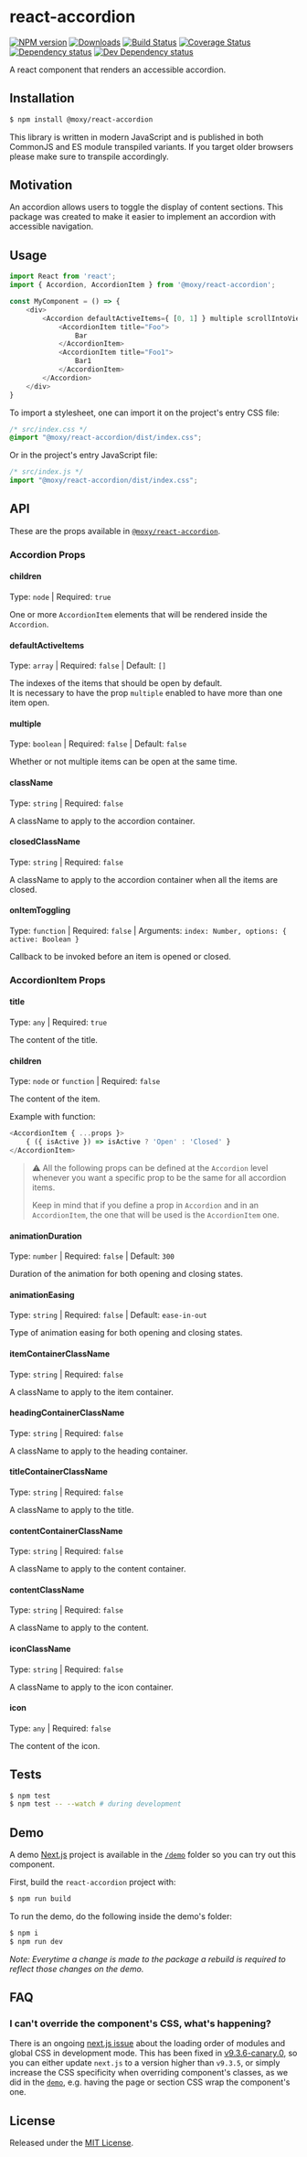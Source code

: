 # react-accordion

[![NPM version][npm-image]][npm-url] [![Downloads][downloads-image]][npm-url] [![Build Status][build-status-image]][build-status-url] [![Coverage Status][codecov-image]][codecov-url] [![Dependency status][david-dm-image]][david-dm-url] [![Dev Dependency status][david-dm-dev-image]][david-dm-dev-url]

[npm-url]:https://npmjs.org/package/@moxy/react-accordion
[downloads-image]:https://img.shields.io/npm/dm/@moxy/react-accordion.svg
[npm-image]:https://img.shields.io/npm/v/@moxy/react-accordion.svg
[build-status-url]:https://github.com/moxystudio/react-accordion/actions
[build-status-image]:https://img.shields.io/github/workflow/status/moxystudio/react-accordion/Node%20CI/master
[codecov-url]:https://codecov.io/gh/moxystudio/react-accordion
[codecov-image]:https://img.shields.io/codecov/c/github/moxystudio/react-accordion/master.svg
[david-dm-url]:https://david-dm.org/moxystudio/react-accordion
[david-dm-image]:https://img.shields.io/david/moxystudio/react-accordion.svg
[david-dm-dev-url]:https://david-dm.org/moxystudio/react-accordion?type=dev
[david-dm-dev-image]:https://img.shields.io/david/dev/moxystudio/react-accordion.svg

A react component that renders an accessible accordion.

## Installation

```sh
$ npm install @moxy/react-accordion
```

This library is written in modern JavaScript and is published in both CommonJS and ES module transpiled variants. If you target older browsers please make sure to transpile accordingly.

## Motivation

An accordion allows users to toggle the display of content sections. This package was created to make it easier to implement an accordion with accessible navigation.

## Usage

```js
import React from 'react';
import { Accordion, AccordionItem } from '@moxy/react-accordion';

const MyComponent = () => {
    <div>
        <Accordion defaultActiveItems={ [0, 1] } multiple scrollIntoView>
            <AccordionItem title="Foo">
                Bar
            </AccordionItem>
            <AccordionItem title="Foo1">
                Bar1
            </AccordionItem>
        </Accordion>
    </div>
}
```

To import a stylesheet, one can import it on the project's entry CSS file:

```css
/* src/index.css */
@import "@moxy/react-accordion/dist/index.css";
```

Or in the project's entry JavaScript file:

```js
/* src/index.js */
import "@moxy/react-accordion/dist/index.css";
```

## API

These are the props available in [`@moxy/react-accordion`](https://github.com/moxystudio/react-accordion).

### Accordion Props

#### children

Type: `node` | Required: `true`

One or more `AccordionItem` elements that will be rendered inside the `Accordion`.

#### defaultActiveItems

Type: `array` | Required: `false` | Default: `[]`

The indexes of the items that should be open by default.  
It is necessary to have the prop `multiple` enabled to have more than one item open.

#### multiple

Type: `boolean` | Required: `false` | Default: `false`

Whether or not multiple items can be open at the same time.

#### className

Type: `string` | Required: `false`

A className to apply to the accordion container.

#### closedClassName

Type: `string` | Required: `false`

A className to apply to the accordion container when all the items are closed.

#### onItemToggling

Type: `function` | Required: `false` | Arguments: `index: Number, options: { active: Boolean }`

Callback to be invoked before an item is opened or closed.

### AccordionItem Props

#### title

Type: `any` | Required: `true`

The content of the title.

#### children

Type: `node` or `function` | Required: `false`

The content of the item.

Example with function:

```js
<AccordionItem { ...props }>
    { ({ isActive }) => isActive ? 'Open' : 'Closed' }
</AccordionItem>
```

> ⚠️ All the following props can be defined at the `Accordion` level whenever you want a specific prop to be the same for all accordion items.
>
> Keep in mind that if you define a prop in `Accordion` and in an `AccordionItem`, the one that will be used is the `AccordionItem` one.

#### animationDuration

Type: `number` | Required: `false` | Default: `300`

Duration of the animation for both opening and closing states.

#### animationEasing

Type: `string` | Required: `false` | Default: `ease-in-out`

Type of animation easing for both opening and closing states.

#### itemContainerClassName

Type: `string` | Required: `false`

A className to apply to the item container.

#### headingContainerClassName

Type: `string` | Required: `false`

A className to apply to the heading container.

#### titleContainerClassName

Type: `string` | Required: `false`

A className to apply to the title.

#### contentContainerClassName

Type: `string` | Required: `false`

A className to apply to the content container.

#### contentClassName

Type: `string` | Required: `false`

A className to apply to the content.

#### iconClassName

Type: `string` | Required: `false`

A className to apply to the icon container.

#### icon

Type: `any` | Required: `false`

The content of the icon.

## Tests

```sh
$ npm test
$ npm test -- --watch # during development
```

## Demo

A demo [Next.js](https://nextjs.org/) project is available in the [`/demo`](./demo) folder so you can try out this component.

First, build the `react-accordion` project with:

```sh
$ npm run build
```

To run the demo, do the following inside the demo's folder:

```sh
$ npm i
$ npm run dev
```

*Note: Everytime a change is made to the package a rebuild is required to reflect those changes on the demo.*

## FAQ

### I can't override the component's CSS, what's happening?

There is an ongoing [next.js issue](https://github.com/zeit/next.js/issues/10148) about the loading order of modules and global CSS in development mode. This has been fixed in [v9.3.6-canary.0](https://github.com/zeit/next.js/releases/tag/v9.3.6-canary.0), so you can either update `next.js` to a version higher than `v9.3.5`, or simply increase the CSS specificity when overriding component's classes, as we did in the [`demo`](./demo/pages/index.module.css), e.g. having the page or section CSS wrap the component's one.

## License

Released under the [MIT License](./LICENSE).
